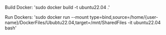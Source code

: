 Build Docker:
'sudo docker build -t ubuntu22.04 .'

Run Dockers:
'sudo docker run --mount type=bind,source=/home/{user-name}/DockerFiles/Ububtu22.04,target=/mnt/SharedFiles -it ubuntu22.04 bash'
